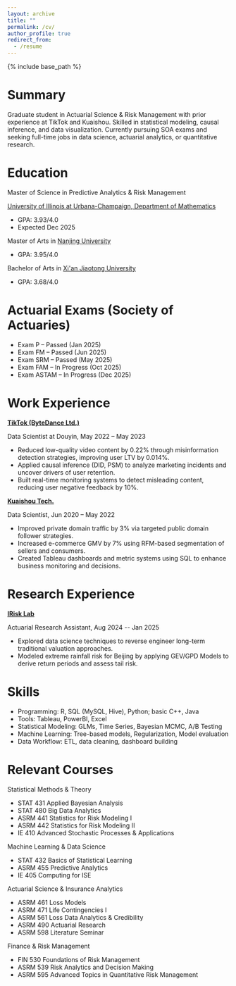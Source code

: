 ```yaml
---
layout: archive
title: ""
permalink: /cv/
author_profile: true
redirect_from:
  - /resume
---
```


{% include base_path %}

Summary
======
Graduate student in Actuarial Science & Risk Management with prior experience at TikTok and Kuaishou. Skilled in statistical modeling, causal inference, and data visualization. Currently pursuing SOA exams and seeking full-time jobs in data science, actuarial analytics, or quantitative research.

Education
======
Master of Science in Predictive Analytics & Risk Management 

[University of Illinois at Urbana-Champaign, Department of Mathematics](https://asrm.illinois.edu/)

* GPA: 3.93/4.0
* Expected Dec 2025
  
Master of Arts in [Nanjing University](https://www.nju.edu.cn/en/About.htm)
* GPA: 3.95/4.0
  
Bachelor of Arts in [Xi'an Jiaotong University](https://en.xjtu.edu.cn/2021-04/07/c_602482.htm)
* GPA: 3.68/4.0

Actuarial Exams (Society of Actuaries)
======
* Exam P – Passed (Jan 2025)
* Exam FM – Passed (Jun 2025)
* Exam SRM – Passed (May 2025)
* Exam FAM – In Progress (Oct 2025)
* Exam ASTAM – In Progress (Dec 2025)

Work Experience
======
**[TikTok (ByteDance Ltd.)](https://www.douyin.com)**

Data Scientist at Douyin, May 2022 – May 2023

* Reduced low-quality video content by 0.22% through misinformation detection strategies, improving user LTV by 0.014%.
* Applied causal inference (DID, PSM) to analyze marketing incidents and uncover drivers of user retention.
* Built real-time monitoring systems to detect misleading content, reducing user negative feedback by 10%.

**[Kuaishou Tech.](https://www.kuaishou.com)**

Data Scientist, Jun 2020 – May 2022

* Improved private domain traffic by 3% via targeted public domain follower strategies.
* Increased e-commerce GMV by 7% using RFM-based segmentation of sellers and consumers.
* Created Tableau dashboards and metric systems using SQL to enhance business monitoring and decisions.

Research Experience
======
**[IRisk Lab](https://asrm.illinois.edu/illinois-risk-lab/illinois-risk-lab-home)**

Actuarial Research Assistant, Aug 2024 -- Jan 2025

* Explored data science techniques to reverse engineer long-term traditional valuation approaches.
* Modeled extreme rainfall risk for Beijing by applying GEV/GPD Models to derive return periods and assess tail risk.

Skills
======
* Programming: R, SQL (MySQL, Hive), Python; basic C++, Java
* Tools: Tableau, PowerBI, Excel
* Statistical Modeling: GLMs, Time Series, Bayesian MCMC, A/B Testing
* Machine Learning: Tree-based models, Regularization, Model evaluation
* Data Workflow: ETL, data cleaning, dashboard building

Relevant Courses
======
Statistical Methods & Theory
* STAT 431 Applied Bayesian Analysis
* STAT 480 Big Data Analytics
* ASRM 441 Statistics for Risk Modeling I
* ASRM 442 Statistics for Risk Modeling II
* IE 410 Advanced Stochastic Processes & Applications
  
Machine Learning & Data Science
* STAT 432 Basics of Statistical Learning
* ASRM 455 Predictive Analytics
* IE 405 Computing for ISE
  
Actuarial Science & Insurance Analytics
* ASRM 461 Loss Models
* ASRM 471 Life Contingencies I
* ASRM 561 Loss Data Analytics & Credibility
* ASRM 490 Actuarial Research
* ASRM 598 Literature Seminar
  
Finance & Risk Management
* FIN 530 Foundations of Risk Management
* ASRM 539 Risk Analytics and Decision Making
* ASRM 595 Advanced Topics in Quantitative Risk Management
  


